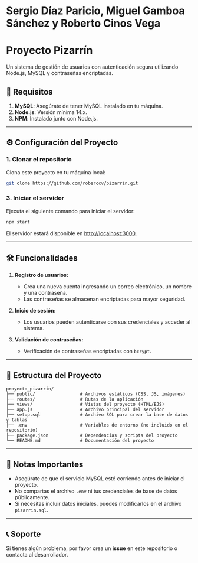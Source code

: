 # Sergio Díaz Paricio, Miguel Gamboa Sánchez y Roberto Cinos Vega

# Proyecto Pizarrín

Un sistema de gestión de usuarios con autenticación segura utilizando Node.js, MySQL y contraseñas encriptadas.

## 🚀 Requisitos

1. **MySQL**: Asegúrate de tener MySQL instalado en tu máquina.
2. **Node.js**: Versión mínima 14.x.
3. **NPM**: Instalado junto con Node.js.

---

## ⚙️ Configuración del Proyecto

### 1. Clonar el repositorio
Clona este proyecto en tu máquina local:
```bash
git clone https://github.com/roberccv/pizarrin.git
```

### 3. Iniciar el servidor
Ejecuta el siguiente comando para iniciar el servidor:
```bash
npm start
```

El servidor estará disponible en [http://localhost:3000](http://localhost:3000).

---

## 🛠️ Funcionalidades

1. **Registro de usuarios:**
   - Crea una nueva cuenta ingresando un correo electrónico, un nombre y una contraseña.
   - Las contraseñas se almacenan encriptadas para mayor seguridad.

2. **Inicio de sesión:**
   - Los usuarios pueden autenticarse con sus credenciales y acceder al sistema.

3. **Validación de contraseñas:**
   - Verificación de contraseñas encriptadas con `bcrypt`.

---

## 📂 Estructura del Proyecto

```
proyecto_pizarrin/
├── public/                 # Archivos estáticos (CSS, JS, imágenes)
├── routes/                 # Rutas de la aplicación
├── views/                  # Vistas del proyecto (HTML/EJS)
├── app.js                  # Archivo principal del servidor
├── setup.sql               # Archivo SQL para crear la base de datos y tablas
├── .env                    # Variables de entorno (no incluido en el repositorio)
├── package.json            # Dependencias y scripts del proyecto
└── README.md               # Documentación del proyecto
```

---

## 🌟 Notas Importantes

- Asegúrate de que el servicio MySQL esté corriendo antes de iniciar el proyecto.
- No compartas el archivo `.env` ni tus credenciales de base de datos públicamente.
- Si necesitas incluir datos iniciales, puedes modificarlos en el archivo `pizarrin.sql`.

---

## 📞 Soporte

Si tienes algún problema, por favor crea un **issue** en este repositorio o contacta al desarrollador.
